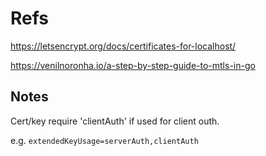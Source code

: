 # Refs

https://letsencrypt.org/docs/certificates-for-localhost/

https://venilnoronha.io/a-step-by-step-guide-to-mtls-in-go

## Notes
Cert/key require 'clientAuth' if used for client outh.  

e.g.
`extendedKeyUsage=serverAuth,clientAuth`
